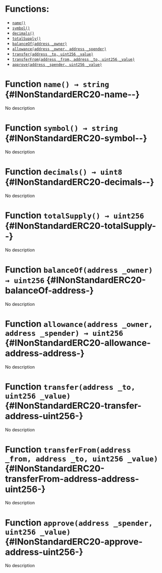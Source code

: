 

# Functions:
- [`name()`](#INonStandardERC20-name--)
- [`symbol()`](#INonStandardERC20-symbol--)
- [`decimals()`](#INonStandardERC20-decimals--)
- [`totalSupply()`](#INonStandardERC20-totalSupply--)
- [`balanceOf(address _owner)`](#INonStandardERC20-balanceOf-address-)
- [`allowance(address _owner, address _spender)`](#INonStandardERC20-allowance-address-address-)
- [`transfer(address _to, uint256 _value)`](#INonStandardERC20-transfer-address-uint256-)
- [`transferFrom(address _from, address _to, uint256 _value)`](#INonStandardERC20-transferFrom-address-address-uint256-)
- [`approve(address _spender, uint256 _value)`](#INonStandardERC20-approve-address-uint256-)


# Function `name() → string` {#INonStandardERC20-name--}
No description
# Function `symbol() → string` {#INonStandardERC20-symbol--}
No description
# Function `decimals() → uint8` {#INonStandardERC20-decimals--}
No description
# Function `totalSupply() → uint256` {#INonStandardERC20-totalSupply--}
No description
# Function `balanceOf(address _owner) → uint256` {#INonStandardERC20-balanceOf-address-}
No description
# Function `allowance(address _owner, address _spender) → uint256` {#INonStandardERC20-allowance-address-address-}
No description
# Function `transfer(address _to, uint256 _value)` {#INonStandardERC20-transfer-address-uint256-}
No description
# Function `transferFrom(address _from, address _to, uint256 _value)` {#INonStandardERC20-transferFrom-address-address-uint256-}
No description
# Function `approve(address _spender, uint256 _value)` {#INonStandardERC20-approve-address-uint256-}
No description


